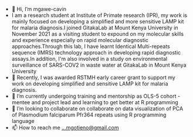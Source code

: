- 👋 Hi, I’m mgawe-cavin
- I am a research student at Institute of Primate research (IPR), my work is mainly focused on developing a simplified and more sensitive LAMP kit for malaria diagnosis.I joined GitakaLab at Mount Kenya University in November 2021 as a visiting student to expound on my molecular skills and experience especially on rapid molecular diagnostic approaches.Through this lab, I have learnt Identical Multi-repeats sequence (IMRS) technology approach in developing rapid diagnostic assays.In addition, I'm also involved in a study on environmental surveillance of SARS-COV2 in waste water at GitakaLab in Mount Kenya University
- 👀 Recently, I was awarded RSTMH early career grant to support my work on developing simplified and sensitive LAMP kit for malaria diagnosis.
- 🌱 I’m currently undergoing training and mentorship as OLS-5 cohort - mentee and project lead and learning to get better at R programming 
- 💞️ I’m looking to collaborate on collaborate on data visualization of PCA of Plasmodium falciparum Pfr364 repeats using R programming language
- 📫 How to reach me ...mgotieno@gmail.com

<!---
mgawe-cavin/mgawe-cavin is a ✨ special ✨ repository because its `README.md` (this file) appears on your GitHub profile.
You can click the Preview link to take a look at your changes
